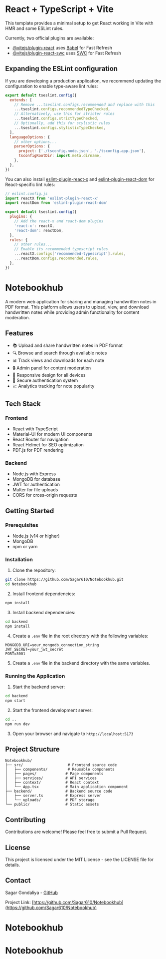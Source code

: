 # React + TypeScript + Vite

This template provides a minimal setup to get React working in Vite with HMR and some ESLint rules.

Currently, two official plugins are available:

- [@vitejs/plugin-react](https://github.com/vitejs/vite-plugin-react/blob/main/packages/plugin-react/README.md) uses [Babel](https://babeljs.io/) for Fast Refresh
- [@vitejs/plugin-react-swc](https://github.com/vitejs/vite-plugin-react-swc) uses [SWC](https://swc.rs/) for Fast Refresh

## Expanding the ESLint configuration

If you are developing a production application, we recommend updating the configuration to enable type-aware lint rules:

```js
export default tseslint.config({
  extends: [
    // Remove ...tseslint.configs.recommended and replace with this
    ...tseslint.configs.recommendedTypeChecked,
    // Alternatively, use this for stricter rules
    ...tseslint.configs.strictTypeChecked,
    // Optionally, add this for stylistic rules
    ...tseslint.configs.stylisticTypeChecked,
  ],
  languageOptions: {
    // other options...
    parserOptions: {
      project: ['./tsconfig.node.json', './tsconfig.app.json'],
      tsconfigRootDir: import.meta.dirname,
    },
  },
})
```

You can also install [eslint-plugin-react-x](https://github.com/Rel1cx/eslint-react/tree/main/packages/plugins/eslint-plugin-react-x) and [eslint-plugin-react-dom](https://github.com/Rel1cx/eslint-react/tree/main/packages/plugins/eslint-plugin-react-dom) for React-specific lint rules:

```js
// eslint.config.js
import reactX from 'eslint-plugin-react-x'
import reactDom from 'eslint-plugin-react-dom'

export default tseslint.config({
  plugins: {
    // Add the react-x and react-dom plugins
    'react-x': reactX,
    'react-dom': reactDom,
  },
  rules: {
    // other rules...
    // Enable its recommended typescript rules
    ...reactX.configs['recommended-typescript'].rules,
    ...reactDom.configs.recommended.rules,
  },
})
```


# Notebookhub

A modern web application for sharing and managing handwritten notes in PDF format. This platform allows users to upload, view, and download handwritten notes while providing admin functionality for content moderation.

## Features

- 📚 Upload and share handwritten notes in PDF format
- 🔍 Browse and search through available notes
- 📊 Track views and downloads for each note
- 🔒 Admin panel for content moderation
- 📱 Responsive design for all devices
- 🔐 Secure authentication system
- 📈 Analytics tracking for note popularity

## Tech Stack

### Frontend
- React with TypeScript
- Material-UI for modern UI components
- React Router for navigation
- React Helmet for SEO optimization
- PDF.js for PDF rendering

### Backend
- Node.js with Express
- MongoDB for database
- JWT for authentication
- Multer for file uploads
- CORS for cross-origin requests

## Getting Started

### Prerequisites
- Node.js (v14 or higher)
- MongoDB
- npm or yarn

### Installation

1. Clone the repository:
```bash
git clone https://github.com/Sagar610/Notebookhub.git
cd Notebookhub
```

2. Install frontend dependencies:
```bash
npm install
```

3. Install backend dependencies:
```bash
cd backend
npm install
```

4. Create a `.env` file in the root directory with the following variables:
```
MONGODB_URI=your_mongodb_connection_string
JWT_SECRET=your_jwt_secret
PORT=3001
```

5. Create a `.env` file in the backend directory with the same variables.

### Running the Application

1. Start the backend server:
```bash
cd backend
npm start
```

2. Start the frontend development server:
```bash
cd ..
npm run dev
```

3. Open your browser and navigate to `http://localhost:5173`

## Project Structure

```
Notebookhub/
├── src/                    # Frontend source code
│   ├── components/         # Reusable components
│   ├── pages/             # Page components
│   ├── services/          # API services
│   ├── context/           # React context
│   └── App.tsx            # Main application component
├── backend/               # Backend source code
│   ├── server.ts          # Express server
│   └── uploads/           # PDF storage
└── public/                # Static assets
```

## Contributing

Contributions are welcome! Please feel free to submit a Pull Request.

## License

This project is licensed under the MIT License - see the LICENSE file for details.

## Contact

Sagar Gondaliya - [GitHub](https://github.com/Sagar610)

Project Link: [https://github.com/Sagar610/Notebookhub](https://github.com/Sagar610/Notebookhub)
# Notebookhub
# Notebookhub
